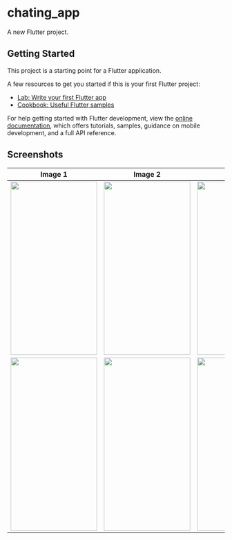 # chating_app

A new Flutter project.

## Getting Started

This project is a starting point for a Flutter application.

A few resources to get you started if this is your first Flutter project:

- [Lab: Write your first Flutter app](https://docs.flutter.dev/get-started/codelab)
- [Cookbook: Useful Flutter samples](https://docs.flutter.dev/cookbook)

For help getting started with Flutter development, view the
[online documentation](https://docs.flutter.dev/), which offers tutorials,
samples, guidance on mobile development, and a full API reference.
## Screenshots

| Image 1 | Image 2 | Image 3 | Image 4 | 
|---------|---------|---------|---------|
| <img src="https://github.com/rajbha9/chating_app/assets/135328342/bcaea13a-b1d3-42c4-9e34-21cd3bd543d3" width="200" height="400"> | <img src="https://github.com/rajbha9/chating_app/assets/135328342/187d00bd-4249-4643-98e9-93c898e05a28" width="200" height="400"> | <img src="https://github.com/rajbha9/chating_app/assets/135328342/4a0037cd-634e-4a65-a3a5-01121bb1e7fe" width="200" height="400"> |
| <img src="https://github.com/rajbha9/chating_app/assets/135328342/66730059-c8bc-48ec-aa97-71cac8092c75" width="200" height="400"> | <img src="https://github.com/rajbha9/chating_app/assets/135328342/e2d213b5-e42c-4298-a2dc-8c12d9a47221" width="200" height="400"> | <img src="https://github.com/rajbha9/chating_app/assets/135328342/ebeecd5f-b9e6-4205-a59f-fce732aa5011" width="200" height="400"> | <img src="https://github.com/rajbha9/chating_app/assets/135328342/46008add-37ce-420e-b604-6050656d3b5e" width="200" height="400"> | <img src="https://github.com/rajbha9/chating_app/assets/135328342/15b75310-5632-4c55-ab6e-37d878a3b105" width="200" height="400"> | <img src="https://github.com/rajbha9/chating_app/assets/135328342/ce475406-f1c3-4d77-8913-40ee04183745" width="200" height="400">
